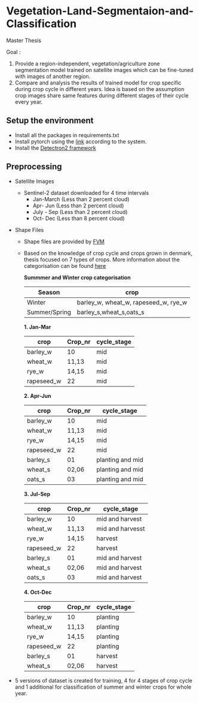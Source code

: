 # Vegetation-Land-Segmentaion-and-Classification
Master Thesis

Goal :

1. Provide a region-independent, vegetation/agriculture zone segmentation model trained on satellite images which can be fine-tuned
with images of another region.
2. Compare and analysis the results of trained model for crop specific during crop cycle in different years. Idea is based on the assumption
crop images share same features during different stages of their cycle every year. 
   


## Setup the environment

* Install all the packages in requirements.txt
* Install pytorch using the [link](https://pytorch.org/get-started/locally/) according to the system.
* Install the [Detectron2 framework](https://detectron2.readthedocs.io/en/latest/tutorials/install.html)


## Preprocessing

* Satellite Images
    * Sentinel-2 dataset downloaded for 4 time intervals 
      * Jan-March  (Less than 2 percent cloud)
      * Apr- Jun   (Less than 2 percent cloud)
      * July - Sep  (Less than 2 percent cloud)
      * Oct- Dec   (Less than 8 percent cloud)

* Shape Files
    * Shape files are provided by [FVM](https://www.geodata-info.dk/srv/eng/catalog.search#/home)
    * Based on the knowledge of crop cycle and crops grown in denmark, thesis focused on 7 types of crops. More information 
    about the categorisation can be found [here](https://docs.google.com/drawings/d/1oyH4NqZqckdJBXbudCC-5BtxOSA5LPmg3pojAGm8RP4/edit?usp=sharing)
      
        **Summmer and Winter crop categorisation**

        | Season      | crop |
        | ----------- | ----------- |
        | Winter      | barley_w, wheat_w, rapeseed_w, rye_w       |
        | Summer/Spring   | barley_s,wheat_s,oats_s        |
      **1. Jan-Mar**

        | crop      | Crop_nr |   cycle_stage     |
        | ----------- | ----------- | ----------- |
        |  barley_w     |   10     | mid |
        | wheat_w   | 11,13       | mid |
        | rye_w      | 14,15      | mid |
        | rapeseed_w      | 22     | mid |

        **2. Apr-Jun**
        
        | crop      | Crop_nr |   cycle_stage     |
        | ----------- | ----------- | ----------- |
        |  barley_w     |   10     | mid |
        | wheat_w   | 11,13       | mid |
        | rye_w      | 14,15      | mid |
        | rapeseed_w      | 22     | mid |
        | barley_s   | 01      | planting and mid  |
        | wheat_s      | 02,06     | planting and mid |
        | oats_s      | 03   | planting and mid |

        **3. Jul-Sep**
        
        | crop      | Crop_nr |   cycle_stage     |
        | ----------- | ----------- | ----------- |
        |  barley_w     |   10     | mid and harvest |
        | wheat_w   | 11,13       | mid and harvesst|
        | rye_w      | 14,15      | harvest |
        | rapeseed_w      | 22     | harvest |
        | barley_s   | 01     | mid and harvest |
        | wheat_s      | 02,06     | mid and harvest |
        | oats_s      | 03   | mid and harvest  |

        **4. Oct-Dec**
        
        | crop      | Crop_nr |   cycle_stage     |
        | ----------- | ----------- | ----------- |
        |  barley_w     |   10     | planting |
        | wheat_w   | 11,13       | planting|
        | rye_w      | 14,15      | planting |
        | rapeseed_w      | 22     | planting |
        | barley_s   | 01     |  harvest |
        | wheat_s      | 02,06     | harvest |
    
* 5 versions of dataset is created for training, 4 for 4 stages of crop cycle and 1 additional for classification of summer and 
winter crops for whole year. 
  


        